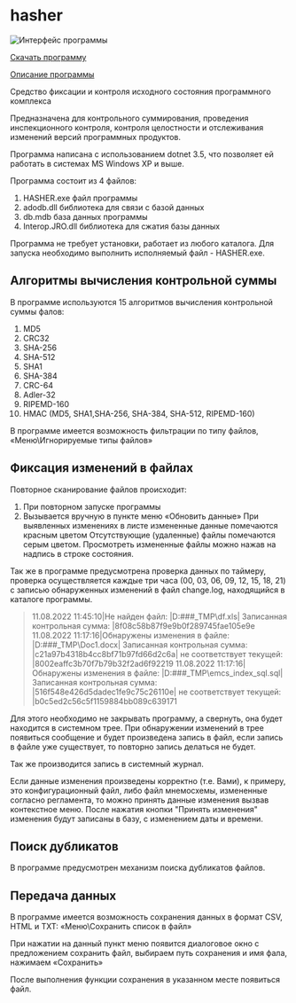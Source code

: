 # hasher

![Интерфейс программы](http://bko.shatki.info/images/stories/has1.png "Интерфейс программы")


[Скачать программу](https://github.com/ldragon24/hasher/blob/main/PROGRAMM/HASHER.7z "скачать программу")

[Описание программы](https://github.com/ldragon24/hasher/blob/main/PROGRAMM/%D0%9F%D1%80%D0%BE%D0%B3%D1%80%D0%B0%D0%BC%D0%BC%D0%B0%20Hasher.docx "Описание программы")


Средство фиксации и контроля исходного состояния программного комплекса

Предназначена для контрольного суммирования, проведения инспекционного контроля, контроля целостности и отслеживания изменений версий программных продуктов.

Программа написана с использованием dotnet 3.5, что позволяет ей работать в системах MS Windows XP и выше.

Программа состоит из 4 файлов:
1.	HASHER.exe  файл программы
2.	adodb.dll  библиотека для связи с базой данных
3.	db.mdb  база данных программы
4.	Interop.JRO.dll  библиотека для сжатия базы данных


Программа не требует установки, работает из любого каталога. Для запуска необходимо выполнить исполняемый файл - HASHER.exe.

## Алгоритмы вычисления контрольной суммы

В программе используются 15 алгоритмов вычисления контрольной суммы фалов:
1.	MD5
2.	CRC32
3.	SHA-256
4.	SHA-512
5.	SHA1
6. SHA-384
7. CRC-64
8. Adler-32
9. RIPEMD-160
10. HMAC (MD5, SHA1,SHA-256, SHA-384, SHA-512, RIPEMD-160)

В программе имеется возможность фильтрации по типу файлов, «Меню\Игнорируемые типы файлов»

## Фиксация изменений в файлах

Повторное сканирование файлов происходит:
1.	При повторном запуске программы
2.	Вызывается вручную в пункте меню «Обновить данные»
При выявленных изменениях в листе измененные данные помечаются красным цветом
Отсутствующие (удаленные) файлы помечаются серым цветом.
Просмотреть измененные файлы можно нажав на надпись в строке состояния.

Так же в программе предусмотрена проверка данных по таймеру, проверка осуществляется каждые три часа (00, 03, 06, 09, 12, 15, 18, 21) с записью обнаруженных изменений в файл change.log, находящийся в каталоге программы.

>11.08.2022 11:45:10|Не найден файл: |D:\###\_TMP\df.xls| Записанная контрольная сумма: |8f08c58b87f9e9b0f289745fae105e9e
>11.08.2022 11:17:16|Обнаружены изменения в файле: |D:\###\_TMP\Doc1.docx| Записанная контрольная сумма: |c21a97b4318b4cc8bf71b97fd66d2c6a| не соответствует текущей: |8002eaffc3b70f7b79b32f2ad6f92219
>11.08.2022 11:17:16|Обнаружены изменения в файле: |D:\###\_TMP\emcs_index_sql.sql| Записанная контрольная сумма: |516f548e426d5dadec1fe9c75c26110e| не соответствует текущей: |b0c5ed2c56c5f1159884bb089c639171

Для этого необходимо не закрывать программу, а свернуть, она будет находится в системном трее.
При обнаружении изменений в трее появиться сообщение и будет произведена запись в файл, если запись в файле уже существует, то повторно запись делаться не будет. 

Так же производится запись в системный журнал.

Если данные изменения произведены корректно (т.е. Вами), к примеру, это конфигурационный файл, либо файл мнемосхемы, измененные согласно регламента, то можно принять данные изменения вызвав контекстное меню.
После нажатия кнопки "Принять изменения" изменения будут записаны в базу, с изменением даты и времени.

## Поиск дубликатов
 В программе предусмотрен механизм поиска дубликатов файлов.
 
 
## Передача данных

В программе имеется возможность сохранения данных в формат CSV, HTML и TXT:
«Меню\Сохранить список в файл»
 
При нажатии на данный пункт меню появится диалоговое окно с предложением сохранить файл, выбираем путь сохранения и имя фала, нажимаем «Сохранить»
 
После выполнения функции сохранения в указанном месте появиться файл.

 
 




